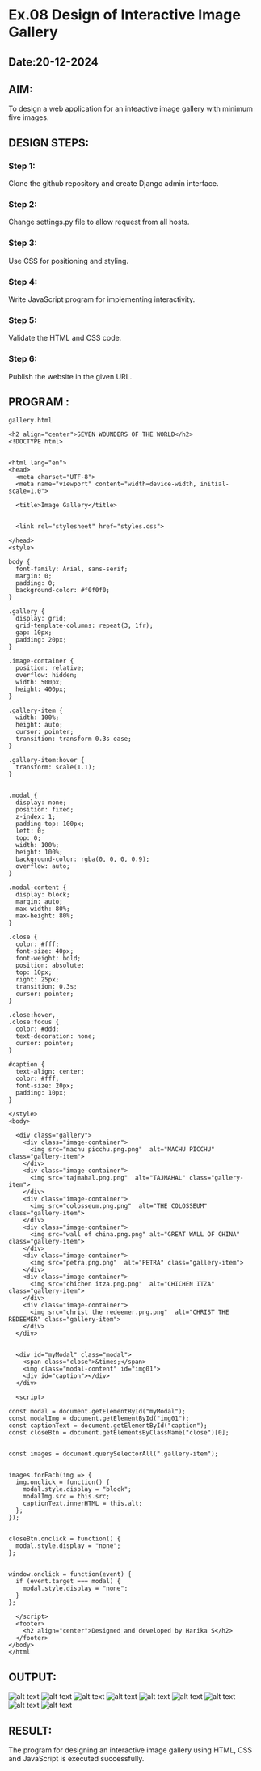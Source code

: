 # Ex.08 Design of Interactive Image Gallery
## Date:20-12-2024

## AIM:
To design a web application for an inteactive image gallery with minimum five images.

## DESIGN STEPS:

### Step 1:
Clone the github repository and create Django admin interface.

### Step 2:
Change settings.py file to allow request from all hosts.

### Step 3:
Use CSS for positioning and styling.

### Step 4:
Write JavaScript program for implementing interactivity.

### Step 5:
Validate the HTML and CSS code.

### Step 6:
Publish the website in the given URL.

## PROGRAM :
```
gallery.html

<h2 align="center">SEVEN WOUNDERS OF THE WORLD</h2>
<!DOCTYPE html>


<html lang="en">
<head>
  <meta charset="UTF-8">
  <meta name="viewport" content="width=device-width, initial-scale=1.0">
 
  <title>Image Gallery</title>
  

  <link rel="stylesheet" href="styles.css">

</head>
<style>
 
body {
  font-family: Arial, sans-serif;
  margin: 0;
  padding: 0;
  background-color: #f0f0f0;
}

.gallery {
  display: grid;
  grid-template-columns: repeat(3, 1fr);
  gap: 10px;
  padding: 20px;
}

.image-container {
  position: relative;
  overflow: hidden;
  width: 500px;
  height: 400px;
}

.gallery-item {
  width: 100%;
  height: auto;
  cursor: pointer;
  transition: transform 0.3s ease;
}

.gallery-item:hover {
  transform: scale(1.1);
}


.modal {
  display: none; 
  position: fixed;
  z-index: 1;
  padding-top: 100px;
  left: 0;
  top: 0;
  width: 100%;
  height: 100%;
  background-color: rgba(0, 0, 0, 0.9);
  overflow: auto;
}

.modal-content {
  display: block;
  margin: auto;
  max-width: 80%;
  max-height: 80%;
}

.close {
  color: #fff;
  font-size: 40px;
  font-weight: bold;
  position: absolute;
  top: 10px;
  right: 25px;
  transition: 0.3s;
  cursor: pointer;
}

.close:hover,
.close:focus {
  color: #ddd;
  text-decoration: none;
  cursor: pointer;
}

#caption {
  text-align: center;
  color: #fff;
  font-size: 20px;
  padding: 10px;
}

</style>
<body>

  <div class="gallery">
    <div class="image-container">
      <img src="machu picchu.png.png"  alt="MACHU PICCHU" class="gallery-item">
    </div>
    <div class="image-container">
      <img src="tajmahal.png.png"  alt="TAJMAHAL" class="gallery-item">
    </div>
    <div class="image-container">
      <img src="colosseum.png.png"  alt="THE COLOSSEUM" class="gallery-item">
    </div>
    <div class="image-container">
      <img src="wall of china.png.png" alt="GREAT WALL OF CHINA" class="gallery-item">
    </div>
    <div class="image-container">
      <img src="petra.png.png"  alt="PETRA" class="gallery-item">
    </div>
    <div class="image-container">
      <img src="chichen itza.png.png"  alt="CHICHEN ITZA" class="gallery-item">
    </div>
    <div class="image-container">
      <img src="christ the redeemer.png.png"  alt="CHRIST THE REDEEMER" class="gallery-item">
    </div>    
  </div>

  
  <div id="myModal" class="modal">
    <span class="close">&times;</span>
    <img class="modal-content" id="img01">
    <div id="caption"></div>
  </div>

  <script>
  
const modal = document.getElementById("myModal");
const modalImg = document.getElementById("img01");
const captionText = document.getElementById("caption");
const closeBtn = document.getElementsByClassName("close")[0];


const images = document.querySelectorAll(".gallery-item");


images.forEach(img => {
  img.onclick = function() {
    modal.style.display = "block";
    modalImg.src = this.src;
    captionText.innerHTML = this.alt;
  };
});


closeBtn.onclick = function() {
  modal.style.display = "none";
};


window.onclick = function(event) {
  if (event.target === modal) {
    modal.style.display = "none";
  }
};

  </script>
  <footer>
    <h2 align="center">Designed and developed by Harika S</h2>
  </footer>
</body>
</html
```
## OUTPUT:
![alt text](<Screenshot 2024-12-20 165352.png>)
![alt text](<Screenshot 2024-12-20 165403.png>)
![alt text](<Screenshot 2024-12-21 113846-1.png>)
![alt text](<Screenshot 2024-12-21 114000.png>) 
![alt text](<Screenshot 2024-12-21 114100.png>)
![alt text](<Screenshot 2024-12-21 114129.png>)
![alt text](<Screenshot 2024-12-21 114159.png>)
![alt text](<Screenshot 2024-12-21 114226.png>)
![alt text](<Screenshot 2024-12-21 114254.png>)
## RESULT:
The program for designing an interactive image gallery using HTML, CSS and JavaScript is executed successfully.

